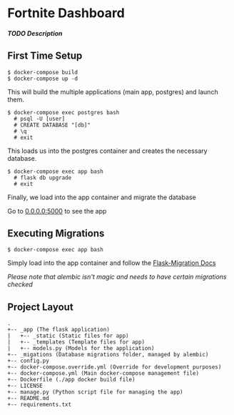 # Fortnite Dashboard

##### TODO Description 

## First Time Setup
```
$ docker-compose build
$ docker-compose up -d 
```
This will build the multiple applications (main app, postgres) and launch them. 
```
$ docker-compose exec postgres bash
  # psql -U [user]
  # CREATE DATABASE "[db]"
  # \q
  # exit
```
This loads us into the postgres container and creates the necessary database.
```
$ docker-compose exec app bash
  # flask db upgrade
  # exit
```
Finally, we load into the app container and migrate the database

Go to [0.0.0.0:5000](http://0.0.0.0:5000) to see the app

## Executing Migrations

```
$ docker-compose exec app bash
```
Simply load into the app container and follow the [Flask-Migration Docs](https://flask-migrate.readthedocs.io/en/latest/#example)

*Please note that alembic isn't magic and needs to have certain migrations checked*

## Project Layout

```
.
+-- _app (The flask application)
|   +-- _static (Static files for app)
|   +-- _templates (Template files for app)
|   +-- models.py (Models for the application)
+-- _migations (Database migrations folder, managed by alembic)
+-- config.py
+-- docker-compose.override.yml (Override for development purposes)
+-- docker-compose.yml (Main docker-compose management file)
+-- Dockerfile (./app docker build file)
+-- LICENSE
+-- manage.py (Python script file for managing the app)
+-- README.md
+-- requirements.txt
